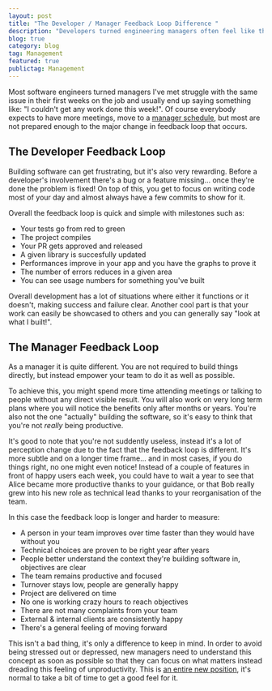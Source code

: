 ```yaml
---
layout: post
title: "The Developer / Manager Feedback Loop Difference "
description: "Developers turned engineering managers often feel like they are not being productive or they are not accomplishing anything. This is usually related to the vastly different feedback loop between the two positions."
blog: true
category: blog
tag: Management
featured: true
publictag: Management
---
```


Most software engineers turned managers I've met struggle with the same issue in their first weeks on the job and usually end up saying something like: "I couldn't get any work done this week!".  Of course everybody expects to have more meetings, move  to a [manager schedule][1], but most are not prepared enough to the major change in feedback loop that occurs.

## The Developer Feedback Loop

Building software can get frustrating, but it's also very rewarding. Before a developer's involvement there's a bug or a feature missing... once they're done the problem is fixed! On top of this, you get to focus on writing code most of your day and almost always have a few commits to show for it.

Overall the feedback loop is quick and simple with milestones such as:
- Your tests go from red to green
- The project compiles
- Your PR gets approved and released
- A given library is succesfully updated
- Performances improve in your app and you have the graphs to prove it
- The number of errors reduces in a given area
- You can see usage numbers for something you've built

Overall development has a lot of situations where either it functions or it doesn't, making success and failure clear. Another cool part is that your work can easily be showcased to others and you can generally say "look at what I built!".

## The Manager Feedback Loop

As a manager it is quite different. You are not required to build things directly, but instead empower your team to do it as well as possible.

To achieve this, you might spend more time attending meetings or talking to people without any direct visible result. You will also work on very long term plans where you will notice the benefits only after months or years. You're also not the one "actually" building the software, so it's easy to think that you're not _really_ being productive.

It's good to note that you're not suddently useless, instead it's a lot of perception change due to the fact that the feedback loop is different. It's more subtle and on a longer time frame... and in most cases, if you do things right, no one might even notice! Instead of a couple of features in front of happy users each week, you could have to wait a year to see that Alice became more productive thanks to your guidance, or that Bob really grew into his new role as technical lead thanks to your reorganisation of the team.

In this case the feedback loop is longer and harder to measure:
- A person in your team improves over time faster than they would have without you
- Technical choices are proven to be right year after years
- People better understand the context they're building software in, objectives are clear
- The team remains productive and focused
- Turnover stays low, people are generally happy
- Project are delivered on time
- No one is working crazy hours to reach objectives
- There are not many complaints from your team
- External & internal clients are consistently happy
- There's a general feeling of moving forward

This isn't a bad thing, it's only a difference to keep in mind. In order to avoid being stressed out or depressed, new managers need to understand this concept as soon as possible so that they can focus on what matters instead dreading this feeling of unproductivity. This is [an entire new position][2], it's normal to take a bit of time to get a good feel for it.

[1]:	http://www.paulgraham.com/makersschedule.html
[2]:	/blog/2017/08/22/starting-with-management/
